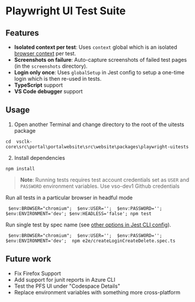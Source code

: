 # Playwright UI Test Suite

## Features
* **Isolated context per test**: Uses `context` global which is an isolated [browser context](https://playwright.dev/#version=v1.2.1&path=docs%2Fcore-concepts.md&q=browser-contexts) per test.
* **Screenshots on failure**: Auto-capture screenshots of failed test pages (in the `screenshots` directory).
* **Login only once**: Uses `globalSetup` in Jest config to setup a one-time login which is then re-used in tests.
* **TypeScript** support
* **VS Code debugger** support

## Usage

1. Open another Terminal and change directory to the root of the uitests package

```
cd  vsclk-core\src\portal\portalwebsite\src\website\packages\playwright-uitests

```

2. Install dependencies

```
npm install
```

> **Note**: Running tests requires test account credentials set as `USER` and `PASSWORD` environment variables. Use vso-dev1 Github credentials

Run all tests in a particular browser in headful mode

```
 $env:BROWSER="chromium";  $env:USER='';  $env:PASSWORD='';  $env:ENVIRONMENT='dev'; $env:HEADLESS='false'; npm test
```

Run single test by spec name (see [other options in Jest CLI config](https://jestjs.io/docs/en/cli)).

```
 $env:BROWSER="chromium";  $env:USER='';  $env:PASSWORD='';  $env:ENVIRONMENT='dev';  npm e2e/createLoginCreateDelete.spec.ts
```

## Future work

* Fix Firefox Support
* Add support for junit reports in Azure CLI
* Test the PFS UI under "Codespace Details"
* Replace environment variables with something more cross-platform
